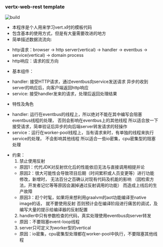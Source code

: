### vertx-web-rest template

![build](https://img.shields.io/badge/build-passing-green)

- 本程序是个人用来学习vert.x时的模板代码
- 包含基本的使用方式，但是有大量需要改进的地方
- 简单描述数据流流向:
 + http请求：browser
          -> http server(vertical)
          -> handler
          -> eventbus
          -> service(vertical) -> domain process
 + http响应：请求的反方向
- 基本组件：
 + handler: 接受HTTP请求，通过eventbus向service发送请求
          异步的收到server的响应后，向客户端返回http响应
 + service: 接受handler发来的请求，处理后返回处理结果
- 特性及角色
 + handler: 运行在eventbus的线程上，所以绝对不能在其中编写会阻塞eventbus线程的处理，
          否则会影响在eventbus上的其他线程
          所以适合放一下接受请求，简单验证后异步的向后端server转发请求的轻操作
 + service：运行在worker-pool线程上，当有请求来时，有单独的线程来执行service的处理，
          不会影响其他线程
          所以适合一些io密集，cpu密集型的阻塞处理
- 约束：
  1. 禁止使用反射
    + 原因1：代代JDK对反射优化后的性能依旧无法与直接调用相提并论
    + 原因2：很大可能性会导致项目后期（时间累积或人员变更等）进行功能修改，新增时，
          无法百分之百确认对现有代码及机能的影响
          （因检索方法，开发者记忆等等原因会漏掉通过反射调用的功能）
          而造成上线后的生产故障
    + 原因3：赶个时髦，如果将来想利用graalvm的aot功能编译至native image的话，
          就不要使用反射
          否则预计会在编译阶段进行痛苦的调试，及编写大量的提示给编译器的反射配置
  2. handler中只有参数检查的代码，真实处理使用eventbus向server转发
    + 原因：不要阻塞event-loop线程
  3. server只可定义为worker型的vertical
    + 原因：io密集，cpu密集型处理都在worker-pool中执行，不要阻塞其他线程